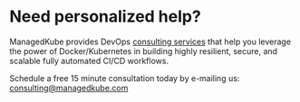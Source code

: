 
# Need personalized help?

ManagedKube provides DevOps <A HREF="https://managedkube.com/devops-consulting">consulting services</a> that help you leverage the power of Docker/Kubernetes in building highly resilient, secure, and scalable fully automated CI/CD workflows.

Schedule a free 15 minute consultation today by e-mailing us: <a href = "mailto: consulting@managedkube.com">consulting@managedkube.com</a>
